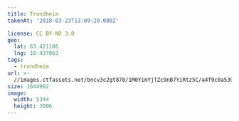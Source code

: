 ```yaml
---
title: Trondheim
takenAt: '2018-03-23T13:09:20.000Z'

license: CC BY-ND 3.0
geo:
  lat: 63.421186
  lng: 10.437063
tags:
  - trondheim
url: >-
  //images.ctfassets.net/bncv3c2gt878/1M0YimYjTZc9nB7YiRtz5C/a4f9c0a5399ff17d42fd8750b66d467a/trondheim_40092883385_o
size: 1644902
image:
  width: 5344
  height: 3006
---
```

